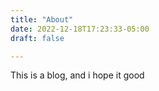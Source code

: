 ```yaml
---
title: "About"
date: 2022-12-18T17:23:33-05:00
draft: false

---
```


This is a blog, and i hope it good



